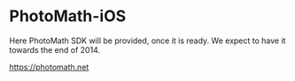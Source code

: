 PhotoMath-iOS
=============

Here PhotoMath SDK will be provided, once it is ready. We expect to have it towards the end of 2014.

https://photomath.net
